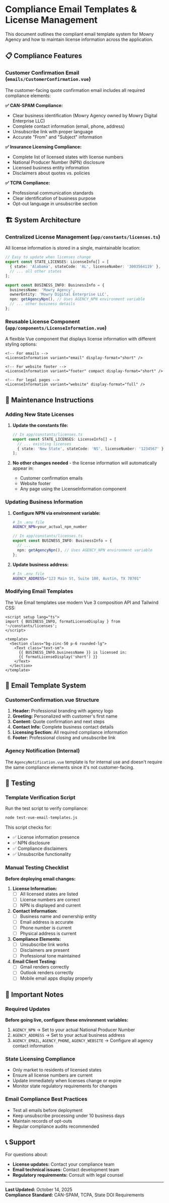 # Compliance Email Templates & License Management

This document outlines the compliant email template system for Mowry Agency and how to maintain license information across the application.

## 📋 Compliance Features

### Customer Confirmation Email (`emails/CustomerConfirmation.vue`)

The customer-facing quote confirmation email includes all required compliance elements:

**✅ CAN-SPAM Compliance:**

- Clear business identification (Mowry Agency owned by Mowry Digital Enterprise LLC)
- Complete contact information (email, phone, address)
- Unsubscribe link with proper language
- Accurate "From" and "Subject" information

**✅ Insurance Licensing Compliance:**

- Complete list of licensed states with license numbers
- National Producer Number (NPN) disclosure
- Licensed business entity information
- Disclaimers about quotes vs. policies

**✅ TCPA Compliance:**

- Professional communication standards
- Clear identification of business purpose
- Opt-out language in unsubscribe section

## 🏗️ System Architecture

### Centralized License Management (`app/constants/licenses.ts`)

All license information is stored in a single, maintainable location:

```typescript
// Easy to update when licenses change
export const STATE_LICENSES: LicenseInfo[] = [
  { state: 'Alabama', stateCode: 'AL', licenseNumber: '3003564119' },
  // ... all other states
];

export const BUSINESS_INFO: BusinessInfo = {
  businessName: 'Mowry Agency',
  ownerEntity: 'Mowry Digital Enterprise LLC',
  npn: getAgencyNpn(), // Uses AGENCY_NPN environment variable
  // ... other business details
};
```

### Reusable License Component (`app/components/LicenseInformation.vue`)

A flexible Vue component that displays license information with different styling options:

```vue
<!-- For emails -->
<LicenseInformation variant="email" display-format="short" />

<!-- For website footer -->
<LicenseInformation variant="footer" compact display-format="short" />

<!-- For legal pages -->
<LicenseInformation variant="website" display-format="full" />
```

## 🔧 Maintenance Instructions

### Adding New State Licenses

1. **Update the constants file:**

   ```typescript
   // In app/constants/licenses.ts
   export const STATE_LICENSES: LicenseInfo[] = [
     // ... existing licenses
     { state: 'New State', stateCode: 'NS', licenseNumber: '1234567' },
   ];
   ```

2. **No other changes needed** - the license information will automatically appear in:
   - Customer confirmation emails
   - Website footer
   - Any page using the LicenseInformation component

### Updating Business Information

1. **Configure NPN via environment variable:**

   ```bash
   # In .env file
   AGENCY_NPN=your_actual_npn_number
   ```

   ```typescript
   // In app/constants/licenses.ts
   export const BUSINESS_INFO: BusinessInfo = {
     // ...
     npn: getAgencyNpn(), // Uses AGENCY_NPN environment variable
   };
   ```

2. **Update business address:**
   ```bash
   # In .env file
   AGENCY_ADDRESS="123 Main St, Suite 100, Austin, TX 78701"
   ```

### Modifying Email Templates

The Vue Email templates use modern Vue 3 composition API and Tailwind CSS:

```vue
<script setup lang="ts">
import { BUSINESS_INFO, formatLicenseDisplay } from '~/constants/licenses';
</script>

<template>
  <Section class="bg-zinc-50 p-6 rounded-lg">
    <Text class="text-sm">
      {{ BUSINESS_INFO.businessName }} is licensed in:
      {{ formatLicenseDisplay('short') }}
    </Text>
  </Section>
</template>
```

## 📧 Email Template System

### CustomerConfirmation.vue Structure

1. **Header:** Professional branding with agency logo
2. **Greeting:** Personalized with customer's first name
3. **Content:** Quote confirmation and next steps
4. **Contact Info:** Complete business contact details
5. **Licensing Section:** All required compliance information
6. **Footer:** Professional closing and unsubscribe link

### Agency Notification (Internal)

The `AgencyNotification.vue` template is for internal use and doesn't require the same compliance elements since it's not customer-facing.

## 🧪 Testing

### Template Verification Script

Run the test script to verify compliance:

```bash
node test-vue-email-templates.js
```

This script checks for:

- ✅ License information presence
- ✅ NPN disclosure
- ✅ Compliance disclaimers
- ✅ Unsubscribe functionality

### Manual Testing Checklist

**Before deploying email changes:**

1. **License Information:**
   - [ ] All licensed states are listed
   - [ ] License numbers are correct
   - [ ] NPN is displayed and current

2. **Contact Information:**
   - [ ] Business name and ownership entity
   - [ ] Email address is accurate
   - [ ] Phone number is current
   - [ ] Physical address is current

3. **Compliance Elements:**
   - [ ] Unsubscribe link works
   - [ ] Disclaimers are present
   - [ ] Professional tone maintained

4. **Email Client Testing:**
   - [ ] Gmail renders correctly
   - [ ] Outlook renders correctly
   - [ ] Mobile email apps display properly

## 🚨 Important Notes

### Required Updates

**Before going live, configure these environment variables:**

1. `AGENCY_NPN` → Set to your actual National Producer Number
2. `AGENCY_ADDRESS` → Set to your actual business address
3. `AGENCY_EMAIL`, `AGENCY_PHONE`, `AGENCY_WEBSITE` → Configure all agency contact information

### State Licensing Compliance

- Only market to residents of licensed states
- Ensure all license numbers are current
- Update immediately when licenses change or expire
- Monitor state regulatory requirements for changes

### Email Compliance Best Practices

- Test all emails before deployment
- Keep unsubscribe processing under 10 business days
- Maintain records of opt-outs
- Regular compliance audits recommended

## 📞 Support

For questions about:

- **License updates:** Contact your compliance team
- **Email technical issues:** Contact development team
- **Regulatory requirements:** Consult with legal counsel

---

**Last Updated:** October 14, 2025  
**Compliance Standard:** CAN-SPAM, TCPA, State DOI Requirements

